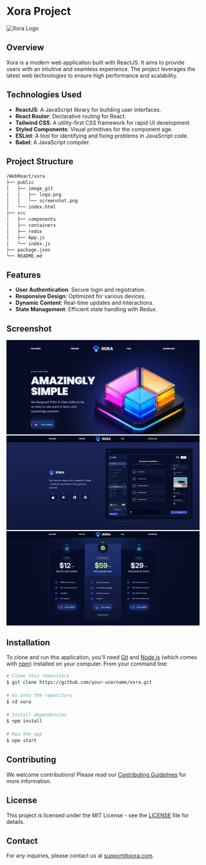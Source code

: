 # Xora Project

![Xora Logo](./public/image_git/logo.png)

## Overview

Xora is a modern web application built with ReactJS. It aims to provide users with an intuitive and seamless experience. The project leverages the latest web technologies to ensure high performance and scalability.

## Technologies Used

- **ReactJS**: A JavaScript library for building user interfaces.
- **React Router**: Declarative routing for React.
- **Tailwind CSS**: A utility-first CSS framework for rapid UI development.
- **Styled Components**: Visual primitives for the component age.
- **ESLint**: A tool for identifying and fixing problems in JavaScript code.
- **Babel**: A JavaScript compiler.

## Project Structure

```
/WebReact/xora
├── public
│   ├── image_git
│   │   ├── logo.png
│   │   └── screenshot.png
│   └── index.html
├── src
│   ├── components
│   ├── containers
│   ├── redux
│   ├── App.js
│   └── index.js
├── package.json
└── README.md
```

## Features

- **User Authentication**: Secure login and registration.
- **Responsive Design**: Optimized for various devices.
- **Dynamic Content**: Real-time updates and interactions.
- **State Management**: Efficient state handling with Redux.

## Screenshot

![Xora Home](./public/image_git/home.png)
![Xora Download](./public/image_git/download.png)
![Xora Price](./public/image_git/price.png)

## Installation

To clone and run this application, you'll need [Git](https://git-scm.com) and [Node.js](https://nodejs.org/en/download/) (which comes with [npm](http://npmjs.com)) installed on your computer. From your command line:

```bash
# Clone this repository
$ git clone https://github.com/your-username/xora.git

# Go into the repository
$ cd xora

# Install dependencies
$ npm install

# Run the app
$ npm start
```

## Contributing

We welcome contributions! Please read our [Contributing Guidelines](CONTRIBUTING.md) for more information.

## License

This project is licensed under the MIT License - see the [LICENSE](LICENSE) file for details.

## Contact

For any inquiries, please contact us at [support@xora.com](mailto:support@xora.com).
